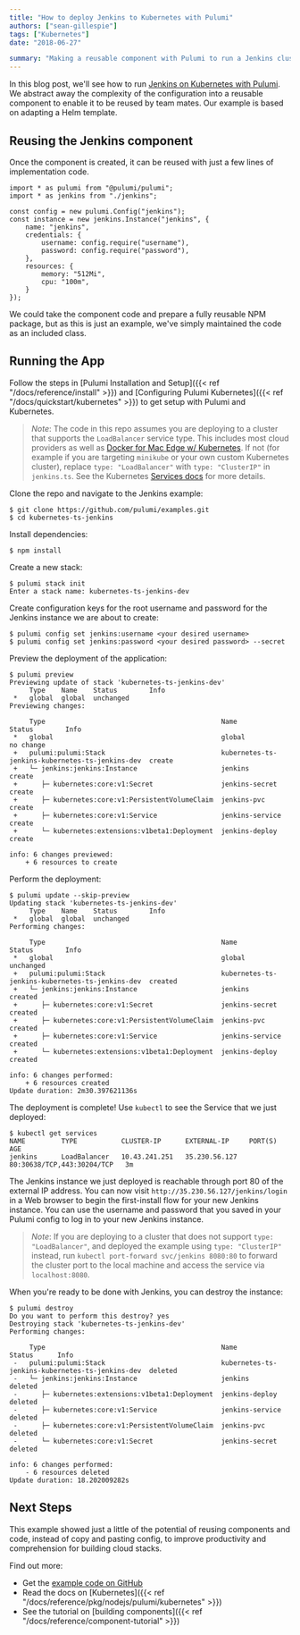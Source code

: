 ```yaml
---
title: "How to deploy Jenkins to Kubernetes with Pulumi"
authors: ["sean-gillespie"]
tags: ["Kubernetes"]
date: "2018-06-27"

summary: "Making a reusable component with Pulumi to run a Jenkins cluster on Kubernetes."
---
```


In this blog post, we'll see how to run
[Jenkins on Kubernetes with Pulumi](https://github.com/pulumi/examples/tree/master/kubernetes-ts-jenkins).
We abstract away the complexity of the configuration into a reusable
component to enable it to be reused by team mates. Our example is based
on adapting a Helm template.

## Reusing the Jenkins component

Once the component is created, it can be reused with just a few lines of
implementation code.

    import * as pulumi from "@pulumi/pulumi";
    import * as jenkins from "./jenkins";

    const config = new pulumi.Config("jenkins");
    const instance = new jenkins.Instance("jenkins", {
        name: "jenkins",
        credentials: {
            username: config.require("username"),
            password: config.require("password"),
        },
        resources: {
            memory: "512Mi",
            cpu: "100m",
        }
    }); 

We could take the component code and prepare a fully reusable NPM
package, but as this is just an example, we've simply maintained the
code as an included class. 

## Running the App

Follow the steps in
[Pulumi Installation and Setup]({{< ref "/docs/reference/install" >}}) and
[Configuring Pulumi Kubernetes]({{< ref "/docs/quickstart/kubernetes" >}})
to get setup with Pulumi and Kubernetes.

> *Note*: The code in this repo assumes you are deploying to a cluster
> that supports the `LoadBalancer` service type. This includes most
> cloud providers as well as [Docker for Mac Edge w/ Kubernetes](https://docs.docker.com/docker-for-mac/kubernetes/). If
> not (for example if you are targeting `minikube` or your own custom
> Kubernetes cluster), replace `type: "LoadBalancer"` with
> `type: "ClusterIP"` in `jenkins.ts`. See the Kubernetes [Services docs](https://kubernetes.io/docs/concepts/services-networking/service/#publishing-services---service-types)
> for more details.

Clone the repo and navigate to the Jenkins example:

    $ git clone https://github.com/pulumi/examples.git
    $ cd kubernetes-ts-jenkins

Install dependencies:

    $ npm install

Create a new stack:

    $ pulumi stack init
    Enter a stack name: kubernetes-ts-jenkins-dev 

Create configuration keys for the root username and password for the
Jenkins instance we are about to create:

    $ pulumi config set jenkins:username <your desired username>
    $ pulumi config set jenkins:password <your desired password> --secret

Preview the deployment of the application:

    $ pulumi preview
    Previewing update of stack 'kubernetes-ts-jenkins-dev'
         Type    Name    Status        Info
     *   global  global  unchanged
    Previewing changes:

         Type                                            Name                                             Status        Info
     *   global                                          global                                           no change
     +   pulumi:pulumi:Stack                             kubernetes-ts-jenkins-kubernetes-ts-jenkins-dev  create
     +   └─ jenkins:jenkins:Instance                     jenkins                                          create
     +      ├─ kubernetes:core:v1:Secret                 jenkins-secret                                   create
     +      ├─ kubernetes:core:v1:PersistentVolumeClaim  jenkins-pvc                                      create
     +      ├─ kubernetes:core:v1:Service                jenkins-service                                  create
     +      └─ kubernetes:extensions:v1beta1:Deployment  jenkins-deploy                                   create

    info: 6 changes previewed:
        + 6 resources to create

Perform the deployment:

    $ pulumi update --skip-preview
    Updating stack 'kubernetes-ts-jenkins-dev'
         Type    Name    Status        Info
     *   global  global  unchanged
    Performing changes:

         Type                                            Name                                             Status        Info
     *   global                                          global                                           unchanged
     +   pulumi:pulumi:Stack                             kubernetes-ts-jenkins-kubernetes-ts-jenkins-dev  created
     +   └─ jenkins:jenkins:Instance                     jenkins                                          created
     +      ├─ kubernetes:core:v1:Secret                 jenkins-secret                                   created
     +      ├─ kubernetes:core:v1:PersistentVolumeClaim  jenkins-pvc                                      created
     +      ├─ kubernetes:core:v1:Service                jenkins-service                                  created
     +      └─ kubernetes:extensions:v1beta1:Deployment  jenkins-deploy                                   created

    info: 6 changes performed:
        + 6 resources created
    Update duration: 2m30.397621136s 

The deployment is complete! Use `kubectl` to see the Service that we
just deployed:

    $ kubectl get services
    NAME         TYPE           CLUSTER-IP      EXTERNAL-IP     PORT(S)                      AGE
    jenkins      LoadBalancer   10.43.241.251   35.230.56.127   80:30638/TCP,443:30204/TCP   3m

The Jenkins instance we just deployed is reachable through port 80 of
the external IP address. You can now visit
`http://35.230.56.127/jenkins/login` in a Web browser to begin the
first-install flow for your new Jenkins instance. You can use the
username and password that you saved in your Pulumi config to log in to
your new Jenkins instance.

> *Note*: If you are deploying to a cluster that does not support
> `type: "LoadBalancer"`, and deployed the example using
> `type: "ClusterIP"` instead, run
> `kubectl port-forward svc/jenkins 8080:80` to forward the cluster port
> to the local machine and access the service via `localhost:8080`.

When you're ready to be done with Jenkins, you can destroy the
instance:

    $ pulumi destroy
    Do you want to perform this destroy? yes
    Destroying stack 'kubernetes-ts-jenkins-dev'
    Performing changes:

         Type                                            Name                                             Status      Info
     -   pulumi:pulumi:Stack                             kubernetes-ts-jenkins-kubernetes-ts-jenkins-dev  deleted
     -   └─ jenkins:jenkins:Instance                     jenkins                                          deleted
     -      ├─ kubernetes:extensions:v1beta1:Deployment  jenkins-deploy                                   deleted
     -      ├─ kubernetes:core:v1:Service                jenkins-service                                  deleted
     -      ├─ kubernetes:core:v1:PersistentVolumeClaim  jenkins-pvc                                      deleted
     -      └─ kubernetes:core:v1:Secret                 jenkins-secret                                   deleted

    info: 6 changes performed:
        - 6 resources deleted
    Update duration: 18.202009282s

## Next Steps

This example showed just a little of the potential of reusing components
and code, instead of copy and pasting config, to improve productivity
and comprehension for building cloud stacks. 

Find out more:

-   Get the [example code on GitHub](https://github.com/pulumi/examples/tree/master/kubernetes-ts-jenkins)
-   Read the docs on [Kubernetes]({{< ref "/docs/reference/pkg/nodejs/pulumi/kubernetes" >}})
-   See the tutorial on [building components]({{< ref "/docs/reference/component-tutorial" >}})
